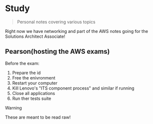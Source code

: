 # Study
> Personal notes covering various topics

Right now we have networking and part of the AWS notes going for the Solutions Architect Associate!

## Pearson(hosting the AWS exams)
Before the exam:
1. Prepare the id
2. Free the enivronment
3. Restart your computer
4. Kill Lenovo's "ITS component process" and similar if running
5. Close all applications
6. Run ther tests suite

> [!WARNING]
> These are meant to be read raw!